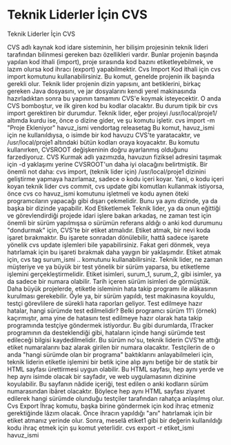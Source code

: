 # Teknik Liderler İçin CVS


Teknik Liderler İçin CVS



 CVS adlı kaynak kod idare sisteminin, her bilişim projesinin teknik lideri tarafından bilinmesi gereken bazı özellikleri vardır. Bunlar projenin başında yapılan kod ithali (import), proje sırasında kod bazını etiketleyebilmek, ve lazım olursa kod ihracı (export) yapabilmektir.           Cvs Import          Kod ithali için cvs import komutunu kullanabilirsiniz. Bu komut, genelde projenin ilk başında gerekli olur. Teknik lider projenin dizin yapısını, ant betiklerini, birkaç gereken Java dosyasını, ve jar dosyalarını kendi yerel makinasında hazırladıktan sonra bu yapının tamamını CVS'e koymak isteyecektir. O anda CVS bomboştur, ve ilk giren kod bu kodlar olacaktır.               Bu durum tipik bir cvs import gerektiren bir durumdur. Teknik lider, eğer projeyi /usr/local/proje1/ altımda kurdu ise, önce o dizine gider, ve şu komutu işletir.                cvs import -m "Proje Ekleniyor" havuz_ismi vendortag releasetag              Bu komut, havuz_ismi için ne kullanıldıysa, o isimde bir kod havuzu CVS'te yaratacaktır, ve /usr/local/proje1 altındaki bütün kodları oraya koyacaktır.               Bu komutu kullanırken, CVSROOT değişkeninin doğru ayarlanmış olduğunu farzediyoruz. CVS Kurmak adlı yazımızda, havuzun fiziksel adresini taşımak için -d yaklaşımı yerine CVSROOT'un daha iyi olacağını belirtmiştik.              Bir önemli not daha: cvs import, (teknik lider için) /usr/local/proje1 dizinini geliştirme yapmaya hazırlamaz, sadece o kodu içeri koyar. Yani, o kodu içeri koyan teknik lider cvs commit, cvs update gibi komutları kullanmak istiyorsa, önce cvs co havuz_ismi komutunu işletmeli ve kodu aynen öteki programcıların yapacağı gibi dışarı çekmelidir. Bunu ya aynı dizinde, ya da başka bir dizinde yapabilir.            Kod Etiketlemek          Teknik lider, ya da onun eğittiği ve görevlendirdiği projede idari işlere bakan arkadaş, ne zaman test için önemli bir sürüm yapılmışsa o sürümün referans aldığı o anki kod durumunu "dondurmak" için, CVS'te bir etiket atmalıdır. Etiket atmak, bir nevi koda işaret bırakmaktır. Bu işarete sonradan dönülebilir, hattâ sadece işarete yönelik cvs update işlemleri bile yapabilirsiniz. Fakat geri dönmek, veya hatırlamak için bu işareti bırakmak daha yaygın bir yaklaşımdır.               Etiket atmak için,                cvs tag surum_ismi              .. komutunu kullanabilirsiniz.              Teknik lider, ne zaman müşteriye ve ya büyük bir test yönelik bir sürüm yaparsa, bu etiketleme işlemini gerçekleştirmelidir. Etiket isimleri, surum_1, surum_2, gibi isimler, ya da sadece bir numara olabilir. Tarih içeren sürüm isimleri de görmüştük.               Daha büyük projelerde, etiketle isleminin hata takip programı ile alâkasının kurulması gerekebilir. Öyle ya, bir sürüm yapıldı, test makinasına koyuldu, testçi görevlilere de sürekli hata raporları  geliyor. Test edilmeye hazır hatalar, hangi sürümde test edilmelidir? Belki programcı sürüm 11'i (örnek) kaçırmıştır, ama yine de hatasını test edilmeye hazır olarak hata takip programında testçiye göndermek istiyordur.                Bu gibi durumlarda, ITracker programının da desteklendiği gibi, hataların içinde hangi sürümde test edileceği bilgisi kaydedilmelidir. Bu sürüm no'su, teknik liderin CVS'te attığı etiket numaralarını baz alarak girilen bir numara olacaktır.              Testçilerin de o anda "hangi sürümde olan bir programa" baktıklarını anlayabilmeleri için, teknik liderin etiketle işlemini  bir betik içine alıp aynı betiğe bir de statik bir HTML sayfası ürettirmesi uygun olabilir. Bu HTML sayfası, hep aynı yerde ve hep aynı isimde olacak bir sayfadır, ve web uygulamasının dizinine koyulabilir. Bu sayfanın nâdide içeriği, test edilen o anki kodların sürüm numarasından ibâret olacaktır. Böylece hep aynı HTML sayfası ziyaret edilerek hangi sürümde olunduğu testçiler tarafından rahatça anlaşılmış olur.          Cvs Export          İhraç komutu, başka birine göndermek için kod ihraç etmeniz gerektiğinde lâzım olacak. Önce ihracın yapıldığı "anı" hatırlamak için bir etiket atmanız yerinde olur. Sonra, meselâ etiket1 gibi bir değerin kullanıldığı kodu ihraç etmek için şu komut yeterlidir.               cvs export -r etiket_ismi havuz_ismi




